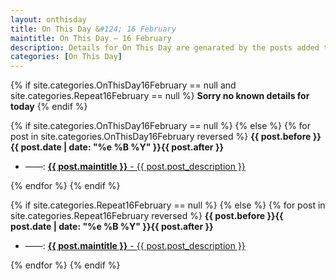 ```yaml
---
layout: onthisday
title: On This Day &#124; 16 February
maintitle: On This Day — 16 February
description: Details for On This Day are genarated by the posts added to the website so the content is subject to changes/updates over time.
categories: [On This Day]
---
```


{% if site.categories.OnThisDay16February == null and site.categories.Repeat16February == null %}
<strong>Sorry no known details for today</strong>
{% endif %}

{% if site.categories.OnThisDay16February == null %}
{% else %}
{% for post in site.categories.OnThisDay16February reversed %}
<strong>{{ post.before }}{{ post.date | date: "%e %B %Y" }}{{ post.after }}</strong>
<ul>
<li> ——: <a href="{{ post.url }}"><strong>{{ post.maintitle }}</strong> - {{ post.post_description }}</a></li>
</ul>
{% endfor %}
{% endif %}

{% if site.categories.Repeat16February == null %}
{% else %}
{% for post in site.categories.Repeat16February reversed %}
<strong>{{ post.before }}{{ post.date | date: "%e %B %Y" }}{{ post.after }}</strong>
<ul>
<li> ——: <a href="{{ post.url }}"><strong>{{ post.maintitle }}</strong> - {{ post.post_description }}</a></li>
</ul>
{% endfor %}
{% endif %}
